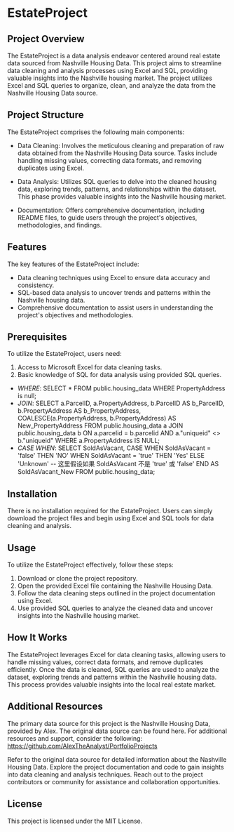 # EstateProject

## Project Overview
The EstateProject is a data analysis endeavor centered around real estate data sourced from Nashville Housing Data. This project aims to streamline data cleaning and analysis processes using Excel and SQL, providing valuable insights into the Nashville housing market. The project utilizes Excel and SQL queries to organize, clean, and analyze the data from the Nashville Housing Data source.


## Project Structure
The EstateProject comprises the following main components:

- Data Cleaning: Involves the meticulous cleaning and preparation of raw data obtained from the Nashville Housing Data source. Tasks include handling missing values, correcting data formats, and removing duplicates using Excel.

- Data Analysis: Utilizes SQL queries to delve into the cleaned housing data, exploring trends, patterns, and relationships within the dataset. This phase provides valuable insights into the Nashville housing market.

- Documentation: Offers comprehensive documentation, including README files, to guide users through the project's objectives, methodologies, and findings.


## Features
The key features of the EstateProject include:

- Data cleaning techniques using Excel to ensure data accuracy and consistency.
- SQL-based data analysis to uncover trends and patterns within the Nashville housing data.
- Comprehensive documentation to assist users in understanding the project's objectives and methodologies.


## Prerequisites
To utilize the EstateProject, users need:

  1. Access to Microsoft Excel for data cleaning tasks.
  2. Basic knowledge of SQL for data analysis using provided SQL queries.
- *WHERE*:
  SELECT *
  FROM public.housing_data
  WHERE PropertyAddress is null;
- *JOIN*:
  SELECT a.ParcelID, a.PropertyAddress, b.ParcelID AS b_ParcelID, b.PropertyAddress AS b_PropertyAddress, COALESCE(a.PropertyAddress, b.PropertyAddress) AS New_PropertyAddress
FROM public.housing_data a
JOIN public.housing_data b
   ON a.parcelid = b.parcelid
   AND a."uniqueid" <> b."uniqueid"
WHERE a.PropertyAddress IS NULL;
- *CASE WHEN*:
  SELECT SoldAsVacant,
	CASE 
		WHEN SoldAsVacant = 'false' THEN 'NO'
		WHEN SoldAsVacant = 'true' THEN 'Yes'
		ELSE 'Unknown' -- 这里假设如果 SoldAsVacant 不是 'true' 或 'false'
	END AS SoldAsVacant_New
FROM public.housing_data;


## Installation
There is no installation required for the EstateProject. Users can simply download the project files and begin using Excel and SQL tools for data cleaning and analysis.


## Usage
To utilize the EstateProject effectively, follow these steps:

1. Download or clone the project repository.
2. Open the provided Excel file containing the Nashville Housing Data.
3. Follow the data cleaning steps outlined in the project documentation using Excel.
4. Use provided SQL queries to analyze the cleaned data and uncover insights into the Nashville housing market.


## How It Works
The EstateProject leverages Excel for data cleaning tasks, allowing users to handle missing values, correct data formats, and remove duplicates efficiently. Once the data is cleaned, SQL queries are used to analyze the dataset, exploring trends and patterns within the Nashville housing data. This process provides valuable insights into the local real estate market.


## Additional Resources
The primary data source for this project is the Nashville Housing Data, provided by Alex. The original data source can be found here.
For additional resources and support, consider the following:
https://github.com/AlexTheAnalyst/PortfolioProjects

Refer to the original data source for detailed information about the Nashville Housing Data.
Explore the project documentation and code to gain insights into data cleaning and analysis techniques.
Reach out to the project contributors or community for assistance and collaboration opportunities.


## License
This project is licensed under the MIT License.
